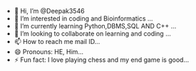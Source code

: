 - 👋 Hi, I’m @Deepak3546
- 👀 I’m interested in coding and Bioinformatics ...
- 🌱 I’m currently learning Python,DBMS,SQL AND C++ ...
- 💞️ I’m looking to collaborate on learning and coding ...
- 📫 How to reach me mail ID...
- 😄 Pronouns: HE, Him...
- ⚡ Fun fact: I love playing chess and my end game is good...

<!---
Deepak3546/Deepak3546 is a ✨ special ✨ repository because its `README.md` (this file) appears on your GitHub profile.
You can click the Preview link to take a look at your changes.
--->
